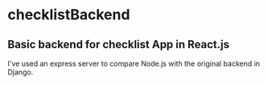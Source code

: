 # checklistBackend
## Basic backend for checklist App in React.js
I've used an express server to compare Node.js with the original backend in Django.
